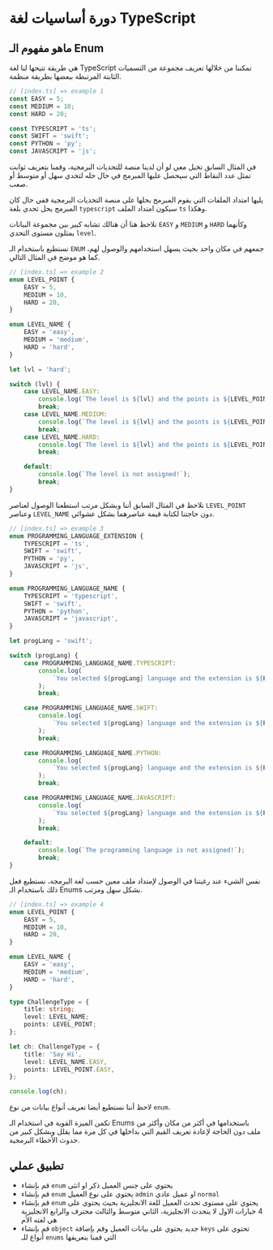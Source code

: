 # دورة أساسيات لغة TypeScript

## ماهو مفهوم الـ Enum

هي طريقة تتيحها لنا لغة TypeScript تمكننا من خلالها تعريف مجموعة من التسميات الثابتة المرتبطة ببعضها بطريقة منظمة.

```ts
// [index.ts] => example 1
const EASY = 5;
const MEDIUM = 10;
const HARD = 20;

const TYPESCRIPT = 'ts';
const SWIFT = 'swift';
const PYTHON = 'py';
const JAVASCRIPT = 'js';
```

في المثال السابق تخيل معي لو أن لدينا منصة للتحديات البرمجية، وقمنا بتعريف ثوابت تمثل عدد النقاط التي سيحصل عليها المبرمج في حال حله لتحدي سهل أو متوسط أو صعب.

يليها امتداد الملفات التي يقوم المبرمج بحلها على منصة التحديات البرمجية ففي حال كان المبرمج يحل تحدي بلغة `typescript` سيكون امتداد الملف `ts` وهكذا.

نلاحظ هنا أن هنالك تشابه كبير بين مجموعة البيانات `EASY` و `MEDIUM` و `HARD` وكأنهما يمثلون مستوى التحدي `level`.

نستطيع باستخدام الـ `ENUM` جمعهم في مكان واحد بحيث يسهل استخدامهم والوصول لهم، كما هو موضح في المثال التالي.

```ts
// [index.ts] => example 2
enum LEVEL_POINT {
	EASY = 5,
	MEDIUM = 10,
	HARD = 20,
}

enum LEVEL_NAME {
	EASY = 'easy',
	MEDIUM = 'medium',
	HARD = 'hard',
}

let lvl = 'hard';

switch (lvl) {
	case LEVEL_NAME.EASY:
		console.log(`The level is ${lvl} and the points is ${LEVEL_POINT.EASY}`);
		break;
	case LEVEL_NAME.MEDIUM:
		console.log(`The level is ${lvl} and the points is ${LEVEL_POINT.MEDIUM}`);
		break;
	case LEVEL_NAME.HARD:
		console.log(`The level is ${lvl} and the points is ${LEVEL_POINT.HARD}`);
		break;

	default:
		console.log(`The level is not assigned!`);
		break;
}
```

نلاحظ في المثال السابق أننا وبشكل مرتب استطعنا الوصول لعناصر `LEVEL_POINT` وعناصر `LEVEL_NAME` دون حاجتنا لكتابة قيمة عناصرهما بشكل عشوائي.

```ts
// [index.ts] => example 3
enum PROGRAMMING_LANGUAGE_EXTENSION {
	TYPESCRIPT = 'ts',
	SWIFT = 'swift',
	PYTHON = 'py',
	JAVASCRIPT = 'js',
}

enum PROGRAMMING_LANGUAGE_NAME {
	TYPESCRIPT = 'typescript',
	SWIFT = 'swift',
	PYTHON = 'python',
	JAVASCRIPT = 'javascript',
}

let progLang = 'swift';

switch (progLang) {
	case PROGRAMMING_LANGUAGE_NAME.TYPESCRIPT:
		console.log(
			`You selected ${progLang} language and the extension is ${PROGRAMMING_LANGUAGE_EXTENSION.TYPESCRIPT}`
		);
		break;

	case PROGRAMMING_LANGUAGE_NAME.SWIFT:
		console.log(
			`You selected ${progLang} language and the extension is ${PROGRAMMING_LANGUAGE_EXTENSION.SWIFT}`
		);
		break;

	case PROGRAMMING_LANGUAGE_NAME.PYTHON:
		console.log(
			`You selected ${progLang} language and the extension is ${PROGRAMMING_LANGUAGE_EXTENSION.PYTHON}`
		);
		break;

	case PROGRAMMING_LANGUAGE_NAME.JAVASCRIPT:
		console.log(
			`You selected ${progLang} language and the extension is ${PROGRAMMING_LANGUAGE_EXTENSION.JAVASCRIPT}`
		);
		break;

	default:
		console.log(`The programming language is not assigned!`);
		break;
}
```

نفس الشيء عند رغبتنا في الوصول لإمتداد ملف معين حسب لغة البرمجة، نستطيع فعل ذلك باستخدام الـ Enums بشكل سهل ومرتب.

```ts
// [index.ts] => example 4
enum LEVEL_POINT {
	EASY = 5,
	MEDIUM = 10,
	HARD = 20,
}

enum LEVEL_NAME {
	EASY = 'easy',
	MEDIUM = 'medium',
	HARD = 'hard',
}

type ChallengeType = {
	title: string;
	level: LEVEL_NAME;
	points: LEVEL_POINT;
};

let ch: ChallengeType = {
	title: 'Say Hi',
	level: LEVEL_NAME.EASY,
	points: LEVEL_POINT.EASY,
};

console.log(ch);
```

لاحظ أننا نستطيع أيضا تعريف أنواع بيانات من نوع `enum`.

تكمن الميزة القوية في استخدام الـ Enums باستخدامها في أكثر من مكان وأكثر من ملف دون الحاجة لإعادة تعريف القيم التي بداخلها في كل مرة مما يقلل وبشكل كبير من حدوث الأخطاء البرمجية.

## تطبيق عملي

- قم بإنشاء `enum` يحتوي على جنس العميل ذكر او انثى
- قم بإنشاء `enum` يحتوي على نوع العميل `admin` او عميل عادي `normal`
- قم بإنشاء `enum` يحتوي على مستوى تحدث العميل للغة الانجليزية بحيث يحتوي على 4 خيارات الاول لا يتحدث الانجليزية، الثاني متوسط والثالث محترف والرابع الانجليزية هي لغته الأم
- قم بإنشاء `object` جديد يحتوي على بيانات العميل وقم بإضافة `keys` تحتوي على أنواع للـ `enums` التي قمنا بتعريفها
